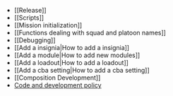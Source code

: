 * [[Release]]
* [[Scripts]]
* [[Mission initialization]]
* [[Functions dealing with squad and platoon names]]
* [[Debugging]]
* [[Add a insignia|How to add a insignia]]
* [[Add a module|How to add new modules]]
* [[Add a loadout|How to add a loadout]]
* [[Add a cba setting|How to add a cba setting]]
* [[Composition Development]]
* [Code and development policy](Code-and-development-policy)
